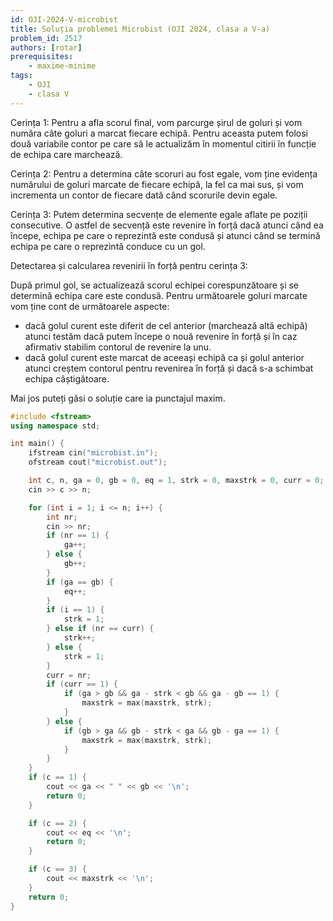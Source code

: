 ```yaml
---
id: OJI-2024-V-microbist
title: Soluția problemei Microbist (OJI 2024, clasa a V-a)
problem_id: 2517
authors: [rotar]
prerequisites:
    - maxime-minime
tags:
    - OJI
    - clasa V
---
```


Cerința 1: Pentru a afla scorul final, vom parcurge șirul de goluri și vom
număra câte goluri a marcat fiecare echipă. Pentru aceasta putem folosi două
variabile contor pe care să le actualizăm în momentul citirii în funcție de
echipa care marchează.

Cerința 2: Pentru a determina câte scoruri au fost egale, vom ține evidența
numărului de goluri marcate de fiecare echipă, la fel ca mai sus, și vom
incrementa un contor de fiecare dată când scorurile devin egale.

Cerința 3: Putem determina secvențe de elemente egale aflate pe poziții
consecutive. O astfel de secvență este revenire în forță dacă atunci când ea
începe, echipa pe care o reprezintă este condusă și atunci când se termină
echipa pe care o reprezintă conduce cu un gol.

Detectarea și calcularea revenirii în forță pentru cerința 3:

După primul gol, se actualizează scorul echipei corespunzătoare și se determină
echipa care este condusă. Pentru următoarele goluri marcate vom ține cont de
următoarele aspecte:

- dacă golul curent este diferit de cel anterior (marchează altă echipă) atunci
  testăm dacă putem începe o nouă revenire în forță și în caz afirmativ stabilim
  contorul de revenire la unu.
- dacă golul curent este marcat de aceeași echipă ca și golul anterior atunci
  creștem contorul pentru revenirea în forță și dacă s-a schimbat echipa
  câștigătoare.

Mai jos puteți găsi o soluție care ia punctajul maxim.

```cpp
#include <fstream>
using namespace std;

int main() {
    ifstream cin("microbist.in");
    ofstream cout("microbist.out");

    int c, n, ga = 0, gb = 0, eq = 1, strk = 0, maxstrk = 0, curr = 0;
    cin >> c >> n;

    for (int i = 1; i <= n; i++) {
        int nr;
        cin >> nr;
        if (nr == 1) {
            ga++;
        } else {
            gb++;
        }
        if (ga == gb) {
            eq++;
        }
        if (i == 1) {
            strk = 1;
        } else if (nr == curr) {
            strk++;
        } else {
            strk = 1;
        }
        curr = nr;
        if (curr == 1) {
            if (ga > gb && ga - strk < gb && ga - gb == 1) {
                maxstrk = max(maxstrk, strk);
            }
        } else {
            if (gb > ga && gb - strk < ga && gb - ga == 1) {
                maxstrk = max(maxstrk, strk);
            }
        }
    }
    if (c == 1) {
        cout << ga << " " << gb << '\n';
        return 0;
    }

    if (c == 2) {
        cout << eq << '\n';
        return 0;
    }

    if (c == 3) {
        cout << maxstrk << '\n';
    }
    return 0;
}
```
